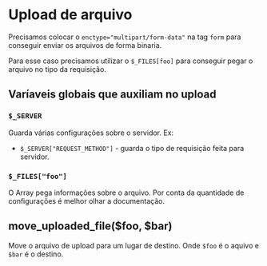 # Upload de arquivo

Precisamos colocar o `enctype="multipart/form-data"` na tag `form` para 
conseguir enviar os arquivos de forma binaria.

Para esse caso precisamos utilizar o `$_FILES[foo]` para conseguir pegar o arquivo no tipo da requisição.

## Varíaveis globais que auxiliam no upload

### `$_SERVER` 
Guarda várias configurações sobre o servidor.
Ex: 
- `$_SERVER["REQUEST_METHOD"]` - guarda o tipo de requisição feita para servidor.

### `$_FILES["foo"]`

O Array pega informações sobre o arquivo. Por conta da quantidade de configurações é melhor olhar a documentação.


## move_uploaded_file($foo, $bar)
Move o arquivo de upload para um lugar de destino. Onde `$foo` é o aquivo e `$bar`
é o destino.